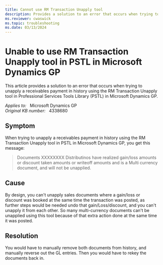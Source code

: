 ```yaml
---
title: Cannot use RM Transaction Unapply tool
description: Provides a solution to an error that occurs when trying to unapply a receivables payment in history using the RM Transaction Unapply tool in Professional Services Tools Library (PSTL) in Microsoft Dynamics GP.
ms.reviewer: cwaswick
ms.topic: troubleshooting
ms.date: 03/13/2024
---
```

# Unable to use RM Transaction Unapply tool in PSTL in Microsoft Dynamics GP

This article provides a solution to an error that occurs when trying to unapply a receivables payment in history using the RM Transaction Unapply tool in Professional Services Tools Library (PSTL) in Microsoft Dynamics GP.

_Applies to:_ &nbsp; Microsoft Dynamics GP  
_Original KB number:_ &nbsp; 4338680

## Symptom

When trying to unapply a receivables payment in history using the RM Transaction Unapply tool in PSTL in Microsoft Dynamics GP, you get this message:

> Documents XXXXXXXX Distributinos have realized gain/loss amounts or discount taken amounts or writeoff amounts and is a Multi currency document, and will not be unapplied.

## Cause

By design, you can't unapply sales documents where a gain/loss or discount was booked at the same time the transaction was posted, as further steps would be needed undo that gain/Loss/discount, and you can't unapply it from each other. So many multi-currency documents can't be unapplied using this tool because of that extra action done at the same time it was posted.

## Resolution

You would have to manually remove both documents from history, and manually reverse out the GL entries. Then you would have to rekey the documents back in.
